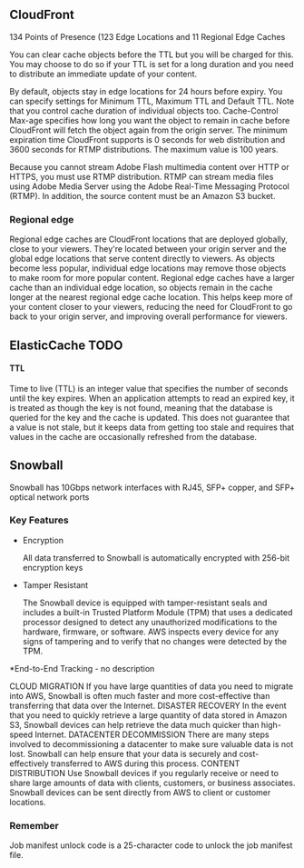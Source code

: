 
## CloudFront

134 Points of Presence (123 Edge Locations and 11 Regional Edge Caches


You can clear cache objects before the TTL but you will be charged for this.
 You may choose to do so if your TTL is set for a long duration and you need 
 to distribute an immediate update of your content.

By default, objects stay in edge locations for 24 hours before expiry. You can specify settings for Minimum TTL, 
Maximum TTL and Default TTL. Note that you control cache duration of individual objects too. Cache-Control Max-age
 specifies how long you want the object to remain in cache before CloudFront will fetch the object again from the 
 origin server. The minimum expiration time CloudFront supports is 0 seconds for web distribution and 3600 seconds 
 for RTMP distributions. The maximum value is 100 years.

Because you cannot stream Adobe Flash multimedia content over HTTP or HTTPS, you must 
use RTMP distribution. RTMP can stream media files using Adobe Media Server using the
 Adobe Real-Time Messaging Protocol (RTMP). In addition, the source content must be an 
 Amazon S3 bucket.



### Regional edge

Regional edge caches are CloudFront locations that are deployed globally, close to your viewers. 
They're located between your origin server and the global edge locations that serve content directly to viewers. 
As objects become less popular, individual edge locations may remove those objects to make room for more popular content.
Regional edge caches have a larger cache than an individual edge location, so objects remain in the cache longer at
the nearest regional edge cache location. This helps keep more of your content closer to your viewers, reducing
the need for CloudFront to go back to your origin server, and improving overall performance for viewers.





## ElasticCache  TODO

#### TTL
    
Time to live (TTL) is an integer value that specifies the number of seconds until the key expires. 
When an application attempts to read an expired key, it is treated as though the key is not found, 
meaning that the database is queried for the key and the cache is updated. This does not guarantee 
that a value is not stale, but it keeps data from getting too stale and requires that values in the
 cache are occasionally refreshed from the database.


## Snowball

Snowball has 10Gbps network interfaces with RJ45, SFP+ copper, and SFP+ optical network ports

### Key Features

* Encryption
  
  All data transferred to Snowball is automatically encrypted with 256-bit encryption keys 
* Tamper Resistant

  The Snowball device is equipped with tamper-resistant seals and includes a built-in
   Trusted Platform Module (TPM) that uses a dedicated processor designed to detect any
    unauthorized modifications to the hardware, firmware, or software. AWS inspects every 
    device for any signs of tampering and to verify that no changes were detected by the TPM.

*End-to-End Tracking - no description

CLOUD MIGRATION
If you have large quantities of data you need to migrate into AWS, Snowball is often much faster and more cost-effective than transferring that data over the Internet.
DISASTER RECOVERY
In the event that you need to quickly retrieve a large quantity of data stored in Amazon S3, Snowball devices can help retrieve the data much quicker than high-speed Internet.
DATACENTER DECOMMISSION
There are many steps involved to decommissioning a datacenter to make sure valuable data is not lost. Snowball can help ensure that your data is securely and cost-effectively transferred to AWS during this process.
CONTENT DISTRIBUTION
Use Snowball devices if you regularly receive or need to share large amounts of data with clients, customers, or business associates. Snowball devices can be sent directly from AWS to client or customer locations.

### Remember 

Job manifest unlock code is a 25-character code to unlock the job manifest file.



